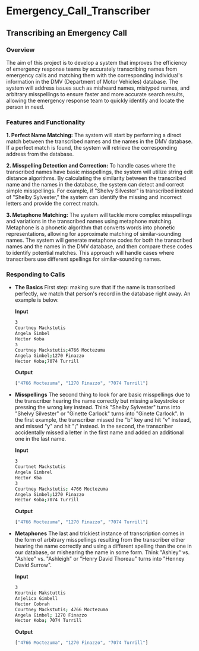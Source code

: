 # Emergency_Call_Transcriber

## Transcribing an Emergency Call

### Overview

The aim of this project is to develop a system that improves the efficiency of emergency response teams by accurately transcribing names from emergency calls and matching them with the corresponding individual's information in the DMV (Department of Motor Vehicles) database. The system will address issues such as misheard names, mistyped names, and arbitrary misspellings to ensure faster and more accurate search results, allowing the emergency response team to quickly identify and locate the person in need.

### Features and Functionality

**1. Perfect Name Matching:** The system will start by performing a direct match between the transcribed names and the names in the DMV database. If a perfect match is found, the system will retrieve the corresponding address from the database.

**2. Misspelling Detection and Correction:** To handle cases where the transcribed names have basic misspellings, the system will utilize string edit distance algorithms. By calculating the similarity between the transcribed name and the names in the database, the system can detect and correct simple misspellings. For example, if "Shelvy Silvester" is transcribed instead of "Shelby Sylvester," the system can identify the missing and incorrect letters and provide the correct match.

**3. Metaphone Matching:** The system will tackle more complex misspellings and variations in the transcribed names using metaphone matching. Metaphone is a phonetic algorithm that converts words into phonetic representations, allowing for approximate matching of similar-sounding names. The system will generate metaphone codes for both the transcribed names and the names in the DMV database, and then compare these codes to identify potential matches. This approach will handle cases where transcribers use different spellings for similar-sounding names.

### Responding to Calls

- **The Basics**
First step: making sure that if the name is transcribed perfectly, we match that person's record in the database right away. An example is below.

    **Input**

    ```bash
    3
    Courtney Mackstutis
    Angela Gimbel
    Hector Koba
    з
    Courtney Mackstutis;4766 Moctezuma
    Angela Gimbel;1270 Finazzo
    Hector Koba;7074 Turrill
    ```

    **Output**

    ```bash
    ["4766 Moctezuma", "1270 Finazzo", "7074 Turrill"]
    ```

- **Misspellings**
The second thing to look for are basic misspellings due to the transcriber hearing the name correctly but missing a keystroke or pressing the wrong key instead. Think "Shelby Sylvester" turns into "Shelvy Silvester" or "Ginette Carlock" turns into "Ginete Carlock". In the first example, the transcriber missed the "b" key and hit "v" instead, and missed "y" and hit "¡" instead. In the second, the transcriber accidentally missed a letter in the first name and added an additional one in the last name.

    **Input**

    ```bash
    3
    Courtnet Mackstutis
    Angela Gimbrel
    Hector Kba
    3
    Courtney Mackstutis; 4766 Moctezuma
    Angela Gimbel;1270 Finazzo
    Hector Koba;7074 Turrill
    ```

    **Output**

    ```bash
    ["4766 Moctezuma", "1270 Finazzo", "7074 Turrill"]
    ```

- **Metaphones**
The last and trickiest instance of transcription comes in the form of arbitrary misspellings resulting from the transcriber either hearing the name correctly and using a different spelling than the one in our database, or mishearing the name in some form.
Think "Ashley" vs. "Ashlee" vs. "Ashleigh" or "Henry David Thoreau" turns into "Henney David Surrow".

    **Input**

    ```bash
    3
    Kourtnie Makstuttis
    Anjelica Gimbell
    Hector Cobrah
    Courtney Mackstutis; 4766 Moctezuma
    Angela Gimbel; 1270 Finazzo
    Hector Koba; 7074 Turrill
    ```

    **Output**

    ```bash
    ["4766 Moctezuma", "1270 Finazzo", "7074 Turrill"]
    ```


<!-- #### Input
```
Download
3
Ashley Johnson
Cheryl Xiao
Henry Thoreau
6
Ashley Thompson;9295 Heiler
Ashleigh Jonson;9877 Talsma
Cheryl Xist;6232 Schnarr
Sheryl Shao;9824 Tyrol
Henry Thireat;8692 Anzualda
Henry Surrow;7542 Lunden
``` -->
<!-- 
#### Your Output
```
9295 Heiler
6232 Schnarr
8692 Anzualda
``` -->

<!-- #### Expected Output
```
9877 Talsma
9824 Tyrol
7542 Lunden
``` -->

